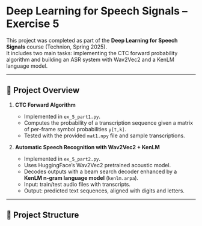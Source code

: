 # Deep Learning for Speech Signals – Exercise 5

This project was completed as part of the **Deep Learning for Speech Signals** course (Technion, Spring 2025).  
It includes two main tasks: implementing the CTC forward probability algorithm and building an ASR system with Wav2Vec2 and a KenLM language model.

---

## 📑 Project Overview
1. **CTC Forward Algorithm**  
   - Implemented in `ex_5_part1.py`.  
   - Computes the probability of a transcription sequence given a matrix of per-frame symbol probabilities `y[t,k]`.  
   - Tested with the provided `mat1.npy` file and sample transcriptions.

2. **Automatic Speech Recognition with Wav2Vec2 + KenLM**  
   - Implemented in `ex_5_part2.py`.  
   - Uses HuggingFace’s Wav2Vec2 pretrained acoustic model.  
   - Decodes outputs with a beam search decoder enhanced by a **KenLM n-gram language model** (`kenlm.arpa`).  
   - Input: train/test audio files with transcripts.  
   - Output: predicted text sequences, aligned with digits and letters.

---

## 📂 Project Structure
